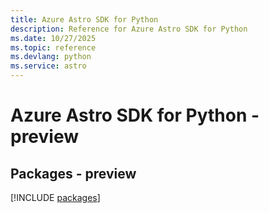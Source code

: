```yaml
---
title: Azure Astro SDK for Python
description: Reference for Azure Astro SDK for Python
ms.date: 10/27/2025
ms.topic: reference
ms.devlang: python
ms.service: astro
---
```

# Azure Astro SDK for Python - preview
## Packages - preview
[!INCLUDE [packages](astro-index.md)]